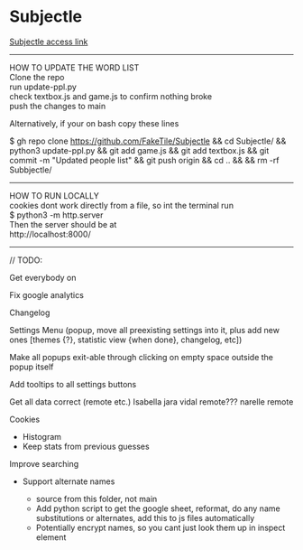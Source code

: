 # Subjectle
[Subjectle access link](https://faketile.github.io/Subjectle/)

-----------------------------------------------------------------------
HOW TO UPDATE THE WORD LIST  
Clone the repo  
run update-ppl.py  
check textbox.js and game.js to confirm nothing broke  
push the changes to main  

Alternatively, if your on bash copy these lines  

$ gh repo clone https://github.com/FakeTile/Subjectle && 
cd Subjectle/ && 
python3 update-ppl.py && 
git add game.js && 
git add textbox.js && 
git commit -m "Updated people list" &&
git push origin &&
cd .. &&
&& rm -rf Subbjectle/

----------------------------------------------------------------------

HOW TO RUN LOCALLY  
cookies dont work directly from a file, so int the terminal run  
$ python3 -m http.server  
Then the server should be at   
http://localhost:8000/  

----------------------------------------------------------------------

// TODO:

Get everybody on

Fix google analytics

Changelog

Settings Menu (popup, move all preexisting settings into it, plus add new ones [themes {?}, statistic view {when done}, changelog, etc])

Make all popups exit-able through clicking on empty space outside the popup itself

Add tooltips to all settings buttons

Get all data correct (remote etc.)
Isabella jara vidal remote???
narelle remote

Cookies
 - Histogram
 - Keep stats from previous guesses

Improve searching
- Support alternate names

  - source from this folder, not main
  - Add python script to get the google sheet, reformat, do any name substitutions or alternates, add this to js files automatically
  - Potentially encrypt names, so you cant just look them up in inspect element
